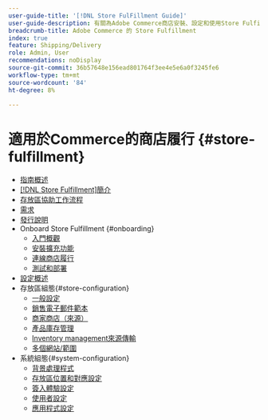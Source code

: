 ```yaml
---
user-guide-title: '[!DNL Store FulFillment Guide]'
user-guide-description: 有關為Adobe Commerce商店安裝、設定和使用Store Fulfillment的詳細資訊。
breadcrumb-title: Adobe Commerce 的 Store Fulfillment
index: true
feature: Shipping/Delivery
role: Admin, User
recommendations: noDisplay
source-git-commit: 36b57648e156ead801764f3ee4e5e6a0f3245fe6
workflow-type: tm+mt
source-wordcount: '84'
ht-degree: 8%

---
```



# 適用於Commerce的商店履行 {#store-fulfillment}

- [指南概述](guide-overview.md)
- [ [!DNL Store Fulfillment]簡介](introduction.md)
- [存放區協助工作流程](store-assist-modules.md)
- [需求](solution-requirements.md)
- [發行說明](release-notes.md)
- Onboard Store Fulfillment {#onboarding}
   - [入門概觀](onboard.md)
   - [安裝擴充功能](install.md)
   - [連線商店履行](connect-set-up-service.md)
   - [測試和部署](test-and-deploy.md)
- [設定概述](service-config-settings-overview.md)
- 存放區組態{#store-configuration}
   - [一般設定](enable-general.md)
   - [銷售電子郵件範本](sales-emails.md)
   - [商家商店（來源）](merchant-store-configuration.md)
   - [產品庫存管理](product-stock.md)
   - [Inventory management來源傳輸](inventory-stock-transfer.md)
   - [多個網站/範圍](multi-site-and-scope-config.md)
- 系統組態{#system-configuration}
   - [背景處理程式](background-processes.md)
   - [存放區位置和對應設定](store-location-map-provider-setup.md)
   - [簽入體驗設定](check-in-experience-setup.md)
   - [使用者設定](user-setup.md)
   - [應用程式設定](app-setup.md)

